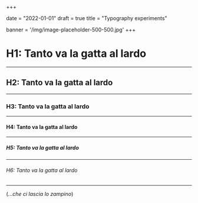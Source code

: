 +++

date = "2022-01-01"
draft = true
title = "Typography experiments"

banner = '/img/image-placeholder-500-500.jpg'
+++


# H1: Tanto va la gatta al lardo

---

## H2: Tanto va la gatta al lardo

---

### H3: Tanto va la gatta al lardo

---

#### H4: Tanto va la gatta al lardo

---

##### H5: Tanto va la gatta al lardo

---

###### H6: Tanto va la gatta al lardo

---

(..._che ci lascia lo zampino_)

